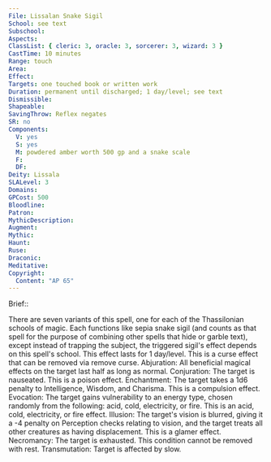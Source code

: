 ```yaml
---
File: Lissalan Snake Sigil
School: see text
Subschool: 
Aspects: 
ClassList: { cleric: 3, oracle: 3, sorcerer: 3, wizard: 3 }
CastTime: 10 minutes
Range: touch
Area: 
Effect: 
Targets: one touched book or written work
Duration: permanent until discharged; 1 day/level; see text
Dismissible: 
Shapeable: 
SavingThrow: Reflex negates
SR: no
Components:
  V: yes
  S: yes
  M: powdered amber worth 500 gp and a snake scale
  F: 
  DF: 
Deity: Lissala
SLALevel: 3
Domains: 
GPCost: 500
Bloodline: 
Patron: 
MythicDescription: 
Augment: 
Mythic: 
Haunt: 
Ruse: 
Draconic: 
Meditative: 
Copyright:
  Content: "AP 65"
---
```

Brief:: 

There are seven variants of this spell, one for each of the Thassilonian schools of magic. Each functions like sepia snake sigil (and counts as that spell for the purpose of combining other spells that hide or garble text), except instead of trapping the subject, the triggered sigil's effect depends on this spell's school. This effect lasts for 1 day/level. This is a curse effect that can be removed via remove curse.  Abjuration: All beneficial magical effects on the target last half as long as normal.  Conjuration: The target is nauseated. This is a poison effect.  Enchantment: The target takes a 1d6 penalty to Intelligence, Wisdom, and Charisma. This is a compulsion effect.  Evocation: The target gains vulnerability to an energy type, chosen randomly from the following: acid, cold, electricity, or fire. This is an acid, cold, electricity, or fire effect.  Illusion: The target's vision is blurred, giving it a -4 penalty on Perception checks relating to vision, and the target treats all other creatures as having displacement. This is a glamer effect.  Necromancy: The target is exhausted. This condition cannot be removed with rest.  Transmutation: Target is affected by slow.
